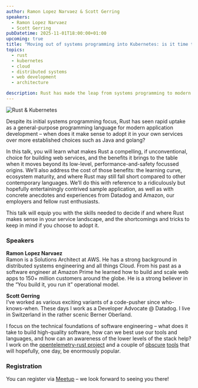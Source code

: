 ```yaml
---
author: Ramon Lopez Narvaez & Scott Gerring
speakers:
  - Ramon Lopez Narvaez
  - Scott Gerring
pubDatetime: 2025-11-01T18:00:00+01:00
upcoming: true
title: "Moving out of systems programming into Kubernetes: is it time to adopt Rust ?"
topics:
  - rust
  - kubernetes
  - cloud
  - distributed systems
  - web development
  - architecture

description: Rust has made the leap from systems programming to modern web and cloud services. This talk explores the opportunities, limitations, and real-world experiences of using Rust in Kubernetes environments.
---
```


![Rust & Kubernetes](@assets/images/rust.png)

Despite its initial systems programming focus, Rust has seen rapid uptake as a general-purpose programming language for modern application development – when does it make sense to adopt it in your own services over more established choices such as Java and golang?

In this talk, you will learn what makes Rust a compelling, if unconventional, choice for building web services, and the benefits it brings to the table when it moves beyond its low-level, performance-and-safety focussed origins. We’ll also address the cost of those benefits: the learning curve, ecosystem maturity, and where Rust may still fall short compared to other contemporary languages. We’ll do this with reference to a ridiculously but hopefully entertainingly contrived sample application, as well as with concrete anecdotes and experiences from Datadog and Amazon, our employers and fellow rust enthusiasts.

This talk will equip you with the skills needed to decide if and where Rust makes sense in your service landscape, and the shortcomings and tricks to keep in mind if you choose to adopt it.

### Speakers

**Ramon Lopez Narvaez**  
Ramon is a Solutions Architect at AWS. He has a strong background in distributed systems engineering and all things Cloud. From his past as a software engineer at Amazon Prime he learned how to build and scale web apps to 150+ million customers around the globe. He is a strong believer in the “You build it, you run it” operational model.

**Scott Gerring**  
I’ve worked as various exciting variants of a code-pusher since who-knows-when. These days I work as a Developer Advocate @ Datadog. I live in Switzerland in the rather scenic Berner Oberland.

I focus on the technical foundations of software engineering – what does it take to build high-quality software, how can we best use our tools and languages, and how can an awareness of the lower levels of the stack help? I work on the [opentelemetry-rust project](https://github.com/open-telemetry/opentelemetry-rust) and a couple of [obscure](https://github.com/DataDog/cargo-pup) [tools](https://github.com/scottgerring/minderbinder) that will hopefully, one day, be enormously popular.

### Registration
You can register via [Meetup](https://www.meetup.com/guild42ch/events/307260207) – we look forward to seeing you there!
